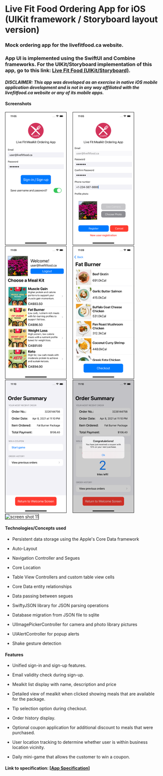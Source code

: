 # Live Fit Food Ordering App for iOS (UIKit framework / Storyboard layout version)

### Mock ordering app for the livefitfood.ca website.
### App UI is implemented using the SwiftUI and Combine frameworks. For the UIKit/Storyboard implementation of this app, go to this link: [Live Fit Food (UIKit/Storyboard)](https://github.com/lbchanjr/LiveFitFood-UIKit).
#### ***DISCLAIMER: This app was developed as an exercise in native iOS mobile application development and is not in any way affiliated with the livefitfood.ca website or any of its mobile apps.*** 

#### Screenshots  

<img src="./screenshots/screenshot1.png" alt="screen shot 1" border="1" width="200">     <img src="./screenshots/screenshot2.png" border="1" alt="screen shot 2" width="200">     <img src="./screenshots/screenshot3.png" border="1" alt="screen shot 3" width="200">     <img src="./screenshots/screenshot4.png" border="1" alt="screen shot 4" width="200">     <img src="./screenshots/screenshot6.png" border="1" alt="screen shot 6" width="200">     <img src="./screenshots/screenshot7.png" border="1" alt="screen shot 7" width="200">     <img src="./screenshots/screenshot11.png" border="1" alt="screen shot 11" width="200">

#### Technologies/Concepts used

* Persistent data storage using the Apple's Core Data framework 

* Auto-Layout

* Navigation Controller and Segues

* Core Location 

* Table View Controllers and custom table view cells

* Core Data entity relationships

* Data passing between segues

* SwiftyJSON library for JSON parsing operations

* Database migration from JSON file to sqlite

* UIImagePickerController for camera and photo library pictures

* UIAlertController for popup alerts

* Shake gesture detection

#### Features

* Unified sign-in and sign-up features.

* Email validity check during sign-up.

* Mealkit list display with name, description and price

* Detailed view of mealkit when clicked showing meals that are available for the package.

* Tip selection option during checkout.

* Order history display.

* Optional coupon application for additional discount to meals that were purchased.

* User location tracking to determine whether user is within business location vicinity.

* Daily mini-game that allows the customer to win a coupon.


#### Link to specification: <a href="./docs/MAD4005 - Project - Meal Delivery Apps.pdf" target="_blank">[App Specification]</a>
